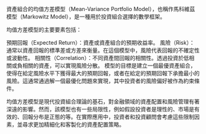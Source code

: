 資產組合的均值方差模型（Mean-Variance Portfolio Model），也稱作馬科維茲模型（Markowitz Model），是一種用於投資組合選擇的數學框架。

均值方差模型的主要要素包括：

預期回報（Expected Return）：資產或資產組合的預期收益率。
風險（Risk）：通常以資產回報的標準差或方差來衡量。在這個模型中，風險代表回報的不確定性或波動性。
相關性（Correlation）：不同資產間回報的相關性。透過投資於低相關或負相關的資產，可以實現風險分散。
模型的目標是建立一個最優資產組合，使得在給定風險水平下獲得最大的預期回報，或者在給定的預期回報下承擔最小的風險。這通常通過解一個最優化問題來實現，其中投資者的風險偏好被作為約束條件。

均值方差模型是現代投資組合理論的基石，對金融領域的資產配置和風險管理有著深遠的影響。然而，該模型也有一些局限性，例如假設投資者是理性的、市場是有效的、回報分布是正態的等。在實際應用中，投資者和投資顧問會考慮這些限制因素，並尋求更加精細化和客製化的資產配置策略。
